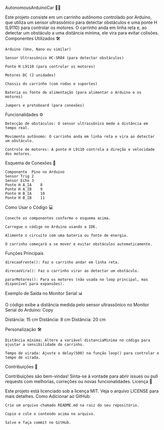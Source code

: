 AutonomousArduinoCar 🚗🤖

Este projeto consiste em um carrinho autônomo controlado por Arduino, que utiliza um sensor ultrassônico para detectar obstáculos e uma ponte H (L9110) para controlar os motores. O carrinho anda em linha reta e, ao detectar um obstáculo a uma distância mínima, ele vira para evitar colisões.
Componentes Utilizados 🛠️

    Arduino (Uno, Nano ou similar)

    Sensor Ultrassônico HC-SR04 (para detectar obstáculos)

    Ponte H L9110 (para controlar os motores)

    Motores DC (2 unidades)

    Chassis do carrinho (com rodas e suportes)

    Bateria ou fonte de alimentação (para alimentar o Arduino e os motores)

    Jumpers e protoboard (para conexões)

Funcionalidades ⚙️

    Detecção de obstáculos: O sensor ultrassônico mede a distância em tempo real.

    Movimento autônomo: O carrinho anda em linha reta e vira ao detectar um obstáculo.

    Controle de motores: A ponte H L9110 controla a direção e velocidade dos motores.

Esquema de Conexões 🔌

    Componente	Pino no Arduino
    Sensor Trig	2
    Sensor Echo	3
    Ponte H A_IA	8
    Ponte H A_IB	9
    Ponte H B_IA	10
    Ponte H B_IB	11
    
Como Usar o Código 💻

    Conecte os componentes conforme o esquema acima.

    Carregue o código no Arduino usando a IDE.

    Alimente o circuito com uma bateria ou fonte de energia.

    O carrinho começará a se mover e evitar obstáculos automaticamente.

Funções Principais

    direcaoFrente(): Faz o carrinho andar em linha reta.

    direcaoVira(): Faz o carrinho virar ao detectar um obstáculo.

    pararMotores(): Para os motores (não usada no loop principal, mas disponível para expansões).

Exemplo de Saída no Monitor Serial 📊

O código exibe a distância medida pelo sensor ultrassônico no Monitor Serial do Arduino:
Copy

Distância: 15 cm
Distância: 8 cm
Distância: 20 cm

Personalização 🛠️

    Distância mínima: Altere a variável distanciaMinima no código para ajustar a sensibilidade do carrinho.

    Tempo de virada: Ajuste o delay(500) na função loop() para controlar o tempo de virada.

Contribuições 🤝

Contribuições são bem-vindas! Sinta-se à vontade para abrir issues ou pull requests com melhorias, correções ou novas funcionalidades.
Licença 📄

Este projeto está licenciado sob a licença MIT. Veja o arquivo LICENSE para mais detalhes.
Como Adicionar ao GitHub:

    Crie um arquivo chamado README.md na raiz do seu repositório.

    Copie e cole o conteúdo acima no arquivo.

    Salve e faça commit no GitHub.
